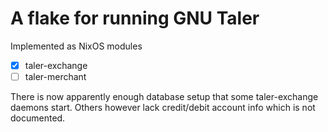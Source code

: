 # A flake for running GNU Taler

Implemented as NixOS modules
- [x] taler-exchange
- [ ] taler-merchant

There is now apparently enough database setup that some taler-exchange
daemons start. Others however lack credit/debit account info which is
not documented.
